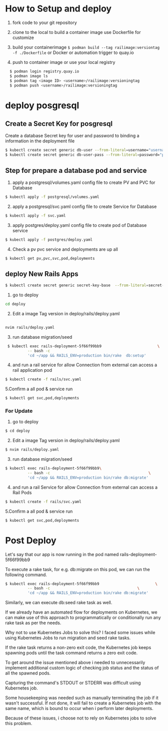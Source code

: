 How to Setup and deploy
=======
1. fork code to your git repository

2. clone to the local to build a container image use Dockerfile for customize 

3. build your containerimage `$ podman build --tag railimage:versiontag -f ./Dockerfile` or Docker or automation trigger to quay.io 

4. push to container image or use your local registry
``` bash
  $ podman login registry.quay.io
  $ podman image ls
  $ podman tag <image ID> <username>/railimage:versioningtag
  $ podman push <username>/railimage:versioningtag
```

# deploy posgresql
 
## Create a Secret Key for posgresql

Create a database Secret key for user and password to binding a information in the deployment file

```bash
$ kubectl create secret generic db-user --from-literal=username="username"
$ kubectl create secret generic db-user-pass --from-literal=password="password"
```

## Step for prepare a database pod and service

1. apply a postgresql/volumes.yaml config file to create PV and PVC for Database

```bash
$ kubectl apply -f postgresql/volumes.yaml 
```

2. apply a postgresql/svc.yaml config file to create Service for Database

```bash
$ kubectl apply -f svc.yaml
```

3. apply postgres/deploy.yaml config file to create pod of Database service 

```bash
$ kubectl apply -f postgres/deploy.yaml
```

4. Check a pv pvc service and deployments are up all

```bash
$ kubectl get pv,pvc,svc,pod,deployments
```
 
## deploy New Rails Apps
```bash
$ kubectl create secret generic secret-key-base  --from-literal=secret-key-base="key-base"
```
1. go to deploy

``` bash
cd deploy
```

2. Edit a image Tag version in  deploy/rails/deploy.yaml 
``` bash
 
nvim rails/deploy.yaml
```


3. run database migration/seed
```bash
 $ kubectl exec rails-deployment-5f66f99bb9                         \
          -- bash -c 
          'cd ~/app && RAILS_ENV=production bin/rake  db:setup'   
```
4. and run a rail service for allow Connection from external can access a rail application pod

```bash
$ kubectl create -f rails/svc.yaml
```

5.Confirm a all pod & service run 
```bash
$ kubectl get svc,pod,deployments
```

### For Update

1. go to deploy

``` bash
$ cd deploy
```

2. Edit a image Tag version in  deploy/rails/deploy.yaml 
``` bash
$ nvim rails/deploy.yaml
```


3. run database migration/seed

``` bash
$ kubectl exec rails-deployment-5f66f99bb9\
          -- bash -c                                            \
          'cd ~/app && RAILS_ENV=production bin/rake db:migrate' 
```

4. and run a rail Service for allow Connection from external can access a Rail Pods
```bash
$ kubectl create -f rails/svc.yaml
```

5.Confirm a all pod & service run 
```bash
$ kubectl get svc,pod,deployments
```

Post Deploy
=======
Let's say that our app is now running in the pod named rails-deployment-5f66f99bb9

To execute a rake task, for e.g. db:migrate on this pod, we can run the following command.
```bash
$ kubectl exec rails-deployment-5f66f99bb9                         \
          -- bash -c                                       \
          'cd ~/app && RAILS_ENV=production bin/rake db:migrate' 
```

Similarly, we can execute db:seed rake task as well.

If we already have an automated flow for deployments on Kubernetes, we can make use of this approach to programmatically or conditionally run any rake task as per the needs.

Why not to use Kubernetes Jobs to solve this?
I faced some issues while using Kubernetes Jobs to run migration and seed rake tasks.

If the rake task returns a non-zero exit code, the Kubernetes job keeps spawning pods until the task command returns a zero exit code.

To get around the issue mentioned above i needed to unnecessarily implement additional custom logic of checking job status and the status of all the spawned pods.

Capturing the command's STDOUT or STDERR was difficult using Kubernetes job.

Some housekeeping was needed such as manually terminating the job if it wasn't successful. If not done, it will fail to create a Kubernetes job with the same name, which is bound to occur when i perform later deployments.

Because of these issues, i choose not to rely on Kubernetes jobs to solve this problem.